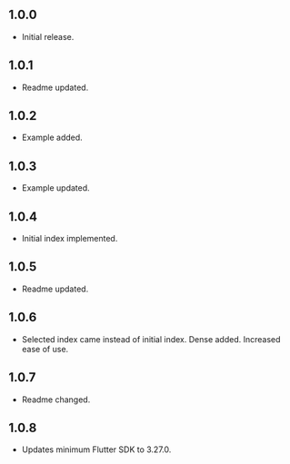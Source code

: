 ## 1.0.0

* Initial release.

## 1.0.1

* Readme updated.

## 1.0.2

* Example added.

## 1.0.3

* Example updated.

## 1.0.4

* Initial index implemented.

## 1.0.5

* Readme updated.

## 1.0.6

* Selected index came instead of initial index. Dense added. Increased ease of use.

## 1.0.7

* Readme changed.

## 1.0.8

* Updates minimum Flutter SDK to 3.27.0.